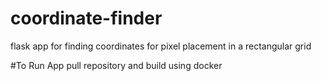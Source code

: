 # coordinate-finder
flask app for finding coordinates for pixel placement in a rectangular grid

#To Run App
pull repository and build using docker
